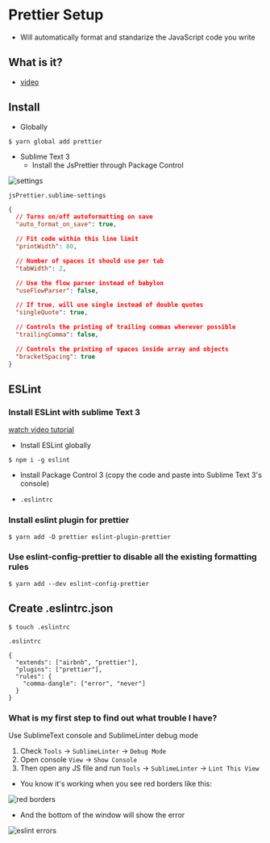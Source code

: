 # Prettier Setup
* Will automatically format and standarize the JavaScript code you write

## What is it?
* [video](https://www.youtube.com/watch?v=hkfBvpEfWdA)

## Install
* Globally

`$ yarn global add prettier`

* Sublime Text 3
    - Install the JsPrettier through Package Control

![settings](https://i.imgur.com/velNSec.png)

`jsPrettier.sublime-settings`

```json
{
  // Turns on/off autoformatting on save
  "auto_format_on_save": true,

  // Fit code within this line limit
  "printWidth": 80,

  // Number of spaces it should use per tab
  "tabWidth": 2,

  // Use the flow parser instead of babylon
  "useFlowParser": false,

  // If true, will use single instead of double quotes
  "singleQuote": true,

  // Controls the printing of trailing commas wherever possible
  "trailingComma": false,

  // Controls the printing of spaces inside array and objects
  "bracketSpacing": true
}
```

## ESLint
### Install ESLint with sublime Text 3
[watch video tutorial](https://www.youtube.com/watch?v=lEtWF3_FR2w)

* Install ESLint globally

`$ npm i -g eslint`

* Install Package Control 3 (copy the code and paste into Sublime Text 3's console)

* `.eslintrc`

### Install eslint plugin for prettier
`$ yarn add -D prettier eslint-plugin-prettier`

### Use eslint-config-prettier to disable all the existing formatting rules
`$ yarn add --dev eslint-config-prettier`

## Create .eslintrc.json
`$ touch .eslintrc`

`.eslintrc`

```
{
  "extends": ["airbnb", "prettier"],
  "plugins": ["prettier"],
  "rules": {
    "comma-dangle": ["error", "never"]
  }
}
```

### What is my first step to find out what trouble I have?

Use SublimeText console and SublimeLinter debug mode

1. Check `Tools` -> `SublimeLinter` -> `Debug Mode`
2. Open console `View` -> `Show Console`
3. Then open any JS file and run `Tools` -> `SublimeLinter` -> `Lint This View`

* You know it's working when you see red borders like this:

![red borders](https://i.imgur.com/lQaMe1D.png)

* And the bottom of the window will show the error

![eslint errors](https://i.imgur.com/fqlD99m.png)
